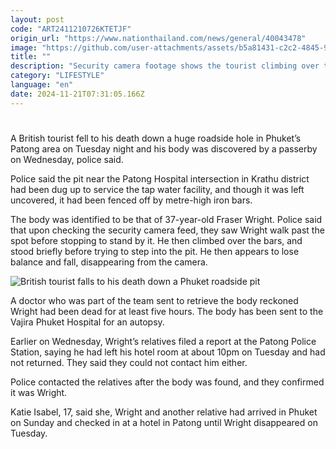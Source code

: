 ```yaml
---
layout: post
code: "ART2411210726KTETJF"
origin_url: "https://www.nationthailand.com/news/general/40043478"
image: "https://github.com/user-attachments/assets/b5a81431-c2c2-4845-9025-7288e66562fb"
title: ""
description: "Security camera footage shows the tourist climbing over the barrier before losing his balance and falling to his death"
category: "LIFESTYLE"
language: "en"
date: 2024-11-21T07:31:05.166Z
---
```


# 









A British tourist fell to his death down a huge roadside hole in Phuket’s Patong area on Tuesday night and his body was discovered by a passerby on Wednesday, police said.

Police said the pit near the Patong Hospital intersection in Krathu district had been dug up to service the tap water facility, and though it was left uncovered, it had been fenced off by metre-high iron bars.

The body was identified to be that of 37-year-old Fraser Wright. Police said that upon checking the security camera feed, they saw Wright walk past the spot before stopping to stand by it. He then climbed over the bars, and stood briefly before trying to step into the pit. He then appears to lose balance and fall, disappearing from the camera.

  ![British tourist falls to his death down a Phuket roadside pit](https://github.com/user-attachments/assets/8b2e3ca5-6e8e-4526-af30-5a5cd80243a0)

A doctor who was part of the team sent to retrieve the body reckoned Wright had been dead for at least five hours. The body has been sent to the Vajira Phuket Hospital for an autopsy.

Earlier on Wednesday, Wright’s relatives filed a report at the Patong Police Station, saying he had left his hotel room at about 10pm on Tuesday and had not returned. They said they could not contact him either.

Police contacted the relatives after the body was found, and they confirmed it was Wright.

Katie Isabel, 17, said she, Wright and another relative had arrived in Phuket on Sunday and checked in at a hotel in Patong until Wright disappeared on Tuesday.